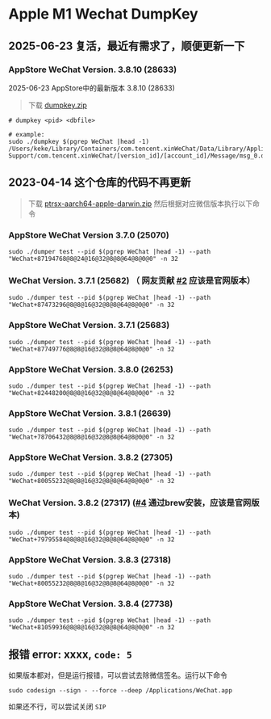 # Apple M1 Wechat DumpKey

## 2025-06-23 复活，最近有需求了，顺便更新一下

### AppStore WeChat Version. 3.8.10 (28633)

2025-06-23 AppStore中的最新版本 3.8.10 (28633)

> 下载 [dumpkey.zip](https://github.com/kekeimiku/dumpkey/releases)

```shell
# dumpkey <pid> <dbfile>

# example:
sudo ./dumpkey $(pgrep WeChat |head -1) /Users/keke/Library/Containers/com.tencent.xinWeChat/Data/Library/Application\ Support/com.tencent.xinWeChat/[version_id]/[account_id]/Message/msg_0.db
```

## 2023-04-14 这个仓库的代码不再更新

> 下载 [ptrsx-aarch64-apple-darwin.zip](https://github.com/kekeimiku/PointerSearcher-X/releases/tag/v0.4.1) 然后根据对应微信版本执行以下命令

### AppStore WeChat Version 3.7.0 (25070)

```shell
sudo ./dumper test --pid $(pgrep WeChat |head -1) --path "WeChat+87194768@8@24@16@32@8@8@64@8@0@0" -n 32
```

### WeChat Version. 3.7.1 (25682) （ 网友贡献 [#2](https://github.com/kekeimiku/dumpkey/issues/2) 应该是官网版本）

```shell
sudo ./dumper test --pid $(pgrep WeChat |head -1) --path "WeChat+87473296@8@8@16@32@8@8@64@8@0@0" -n 32
```

### AppStore WeChat Version. 3.7.1 (25683)

```shell
sudo ./dumper test --pid $(pgrep WeChat |head -1) --path "WeChat+87749776@8@8@16@32@8@8@64@8@0@0" -n 32
```

### AppStore WeChat Version. 3.8.0 (26253)

```shell
sudo ./dumper test --pid $(pgrep WeChat |head -1) --path "WeChat+82448200@8@8@16@32@8@8@64@8@0@0" -n 32
```

### AppStore WeChat Version. 3.8.1 (26639)

```shell
sudo ./dumper test --pid $(pgrep WeChat |head -1) --path "WeChat+78706432@8@8@16@32@8@8@64@8@0@0" -n 32
```

### AppStore WeChat Version. 3.8.2 (27305)

```shell
sudo ./dumper test --pid $(pgrep WeChat |head -1) --path "WeChat+80055232@8@8@16@32@8@8@64@8@0@0" -n 32
```

### WeChat Version. 3.8.2 (27317) ([#4](https://github.com/kekeimiku/dumpkey/issues/4) 通过brew安装，应该是官网版本)

```shell
sudo ./dumper test --pid $(pgrep WeChat |head -1) --path "WeChat+79795584@8@8@16@32@8@8@64@8@0@0" -n 32
```

### AppStore WeChat Version. 3.8.3 (27318)

```shell
sudo ./dumper test --pid $(pgrep WeChat |head -1) --path "WeChat+80055232@8@8@16@32@8@8@64@8@0@0" -n 32
```

### AppStore WeChat Version. 3.8.4 (27738)

```shell
sudo ./dumper test --pid $(pgrep WeChat |head -1) --path "WeChat+81059936@8@8@16@32@8@8@64@8@0@0" -n 32
```

## 报错 error: xxxx, `code: 5`

如果版本都对，但是运行报错，可以尝试去除微信签名。运行以下命令

```shell
sudo codesign --sign - --force --deep /Applications/WeChat.app
```

如果还不行，可以尝试关闭 `SIP`
